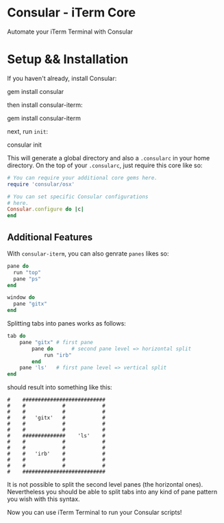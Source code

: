 # Consular - iTerm Core

Automate your iTerm Terminal with Consular


# Setup && Installation

If you haven't already, install Consular:

  gem install consular

then install consular-iterm:

  gem install consular-iterm


next, run `init`:

  consular init

This will generate a global directory and also a `.consularc` in your home
directory. On the top of your `.consularc`, just require this core like
so:

```ruby
# You can require your additional core gems here.
require 'consular/osx'

# You can set specific Consular configurations
# here.
Consular.configure do |c|
end
```


## Additional Features

With `consular-iterm`, you can also genrate `panes` likes so:

```ruby
pane do
  run "top"
  pane "ps"
end

window do
  pane "gitx"
end
```

Splitting tabs into panes works as follows:

```ruby
tab do
	pane "gitx" # first pane
		pane do      # second pane level => horizontal split
			run "irb"
		end
	pane 'ls'   # first pane level => vertical split
end
```

should result into something like this:

    #    ###########################
    #    #            #            #
    #    #            #            #
    #    #   'gitx'   #            #
    #    #            #            #
    #    #            #            #
    #    ##############    'ls'    #
    #    #            #            #
    #    #            #            #
    #    #   'irb'    #            #
    #    #            #            #
    #    #            #            #
    #    ###########################

It is not possible to split the second level panes (the horizontal ones). 
Nevertheless you should be able to split tabs into any kind of pane pattern you wish
with this syntax.

Now you can use iTerm Terminal to run your Consular scripts!
